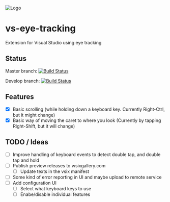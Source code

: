 ![Logo](source/EyeTrackingVsix/Resources/logo-eye-code-175.png)

# vs-eye-tracking

Extension for Visual Studio using eye tracking

## Status

Master branch: [![Build Status](https://danielsa.visualstudio.com/vs-eye-tracking/_apis/build/status/vs-eye-tracking-CI?branchName=master)](https://danielsa.visualstudio.com/vs-eye-tracking/_build/latest?definitionId=14&branchName=master)

Develop branch: [![Build Status](https://danielsa.visualstudio.com/vs-eye-tracking/_apis/build/status/vs-eye-tracking-CI?branchName=develop)](https://danielsa.visualstudio.com/vs-eye-tracking/_build/latest?definitionId=14&branchName=develop)

## Features
 
 - [x] Basic scrolling (while holding down a keyboard key. Currently Right-Ctrl, but it might change)
 - [x] Basic way of moving the caret to where you look (Currently by tapping Right-Shift, but it will change)

## TODO / Ideas
 
 - [ ] Improve handling of keyboard events to detect double tap, and double tap and hold
 - [ ] Publish preview releases to wsixgallery.com
   - [ ] Update texts in the vsix manifest
 - [ ] Some kind of error reporting in UI and maybe upload to remote service
 - [ ] Add configuration UI
   - [ ] Select what keyboard keys to use
   - [ ] Enabe/disable individual features
